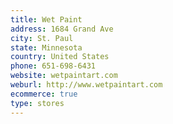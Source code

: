 ```yaml
---
title: Wet Paint
address: 1684 Grand Ave
city: St. Paul
state: Minnesota
country: United States
phone: 651-698-6431
website: wetpaintart.com
weburl: http://www.wetpaintart.com
ecommerce: true
type: stores
---
```

